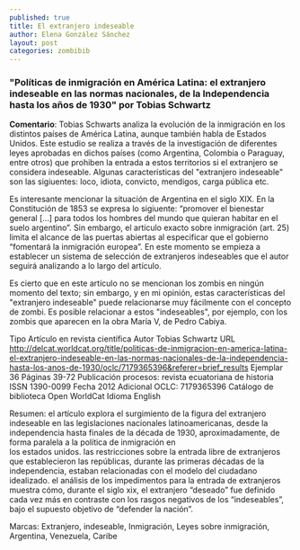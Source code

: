 ```yaml
---
published: true
title: El extranjero indeseable
author: Elena González Sánchez
layout: post
categories: zombibib
---
```

### "Políticas de inmigración en América Latina: el extranjero indeseable en las normas nacionales, de la Independencia hasta los años de 1930" por Tobias Schwartz

**Comentario**: Tobias Schwarts analiza la evolución de la inmigración en los distintos países de América Latina, aunque también habla de Estados Unidos. Este estudio se realiza a través de la investigación de diferentes leyes aprobadas en dichos países (como Argentina, Colombia o Paraguay, entre otros) que prohiben la entrada a estos territorios si el extranjero se considera indeseable. Algunas características del "extranjero indeseable" son las sigiuentes: loco, idiota, convicto, mendigos, carga pública etc.

Es interesante mencionar la situación de Argentina en el siglo XIX. En la Constitución de 1853 se expresa lo sigiuente: “promover el bienestar general […] para todos los hombres del mundo que
quieran habitar en el suelo argentino”. Sin embargo, el artículo exacto sobre inmigración (art. 25) limita el alcance de las puertas abiertas al especificar que el gobierno “fomentará la inmigración europea”. En este momento se empieza a establecer un sistema de selección de extranjeros indeseables que el autor seguirá analizando a lo largo del artículo. 

Es cierto que en este artículo no se mencionan los zombis en ningún momento del texto; sin embargo, y en mi opinión, estas características del "extranjero indeseable" puede relacionarse muy fácilmente con el concepto de zombi. Es posible relacionar a estos "indeseables", por ejemplo, con los zombis que aparecen en la obra María V, de Pedro Cabiya.

Tipo 	Artículo en revista científica
Autor 	Tobias Schwartz
URL 	http://delcat.worldcat.org/title/politicas-de-inmigracion-en-america-latina-el-extranjero-indeseable-en-las-normas-nacionales-de-la-independencia-hasta-los-anos-de-1930/oclc/7179365396&referer=brief_results
Ejemplar 	36
Páginas 	39-72
Publicación 	procesos: revista ecuatoriana de historia
ISSN 	1390-0099
Fecha 	2012
Adicional 	OCLC: 7179365396
Catálogo de biblioteca 	Open WorldCat
Idioma 	English

Resumen: el artículo explora el surgimiento de la figura del extranjero indeseable en las legislaciones nacionales latinoamericanas, desde la independencia hasta finales de la década de 1930, aproximadamente, de forma paralela a la política de inmigración en<br>los estados unidos. las restricciones sobre la entrada libre de extranjeros que establecieron las repúblicas, durante las primeras décadas de la independencia, estaban relacionadas con el modelo del ciudadano idealizado. el análisis de los impedimentos para la entrada de extranjeros muestra cómo, durante el siglo xix, el extranjero “deseado” fue definido cada vez más en contraste con los rasgos negativos de los “indeseables”, bajo el supuesto objetivo de “defender la nación”.

Marcas: Extranjero, indeseable, Inmigración, Leyes sobre inmigración, Argentina, Venezuela, Caribe 
